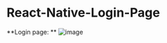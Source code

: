 # React-Native-Login-Page
**Login page: **
![image](https://github.com/user-attachments/assets/aa647228-cc39-471c-aee3-50de77086222)
